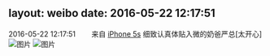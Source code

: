 layout: weibo
date: 2016-05-22 12:17:51
---
<meta name="referrer" content="no-referrer" />

2016-05-22 12:17:51  &nbsp;&nbsp;&nbsp;&nbsp;&nbsp;&nbsp; 来自 <a href="sinaweibo://customweibosource" rel="nofollow">iPhone 5s</a>
细致认真体贴入微的奶爸严总[太开心] ​​​
![图片](https://ww2.sinaimg.cn/large/6d2a6003jw1f441jonvxjj20ku0rstdt.jpg)
![图片](https://ww1.sinaimg.cn/large/6d2a6003jw1f441jo4pg8j20ku0rs43d.jpg)

